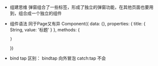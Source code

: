 - 组建思维
  弹窗组合了一些标签，形成了独立的弹窗功能，在其他页面也要用到，组合成一个独立的组件
  <dialog />
  页面由组件拼装而成

- 组件语法
  同于Page又有异
  Component({
      data: {},
      properties: {
          <!-- 属性类型定义 -->
          title: {
            String,
            value: '标题'
          }
      },
      methods: {
          
      }
  })

- bind tap 区别：
  bindtap 向外冒泡
  catch:tap 不会